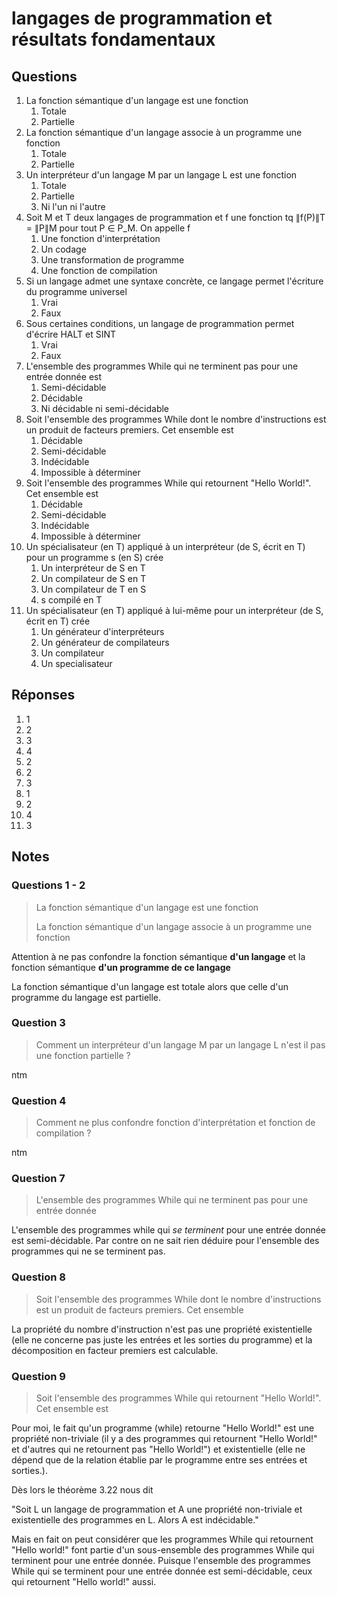 # langages de programmation et résultats fondamentaux

## Questions

1. La fonction sémantique d'un langage est une fonction
   1. Totale
   2. Partielle
2. La fonction sémantique d'un langage associe à un programme une fonction
   1. Totale
   2. Partielle
3. Un interpréteur d'un langage M par un langage L est une fonction
   1. Totale
   2. Partielle
   3. Ni l'un ni l'autre
4. Soit M et T deux langages de programmation et f une fonction tq ∥f(P)∥T = ∥P∥M pour tout P ∈ P_M. On appelle f
   1. Une fonction d'interprétation
   2. Un codage
   3. Une transformation de programme
   4. Une fonction de compilation
5. Si un langage admet une syntaxe concrète, ce langage permet l'écriture du programme universel
   1. Vrai
   2. Faux
6. Sous certaines conditions, un langage de programmation permet d'écrire HALT et SINT
   1. Vrai
   2. Faux
7. L'ensemble des programmes While qui ne terminent pas pour une entrée donnée est
   1. Semi-décidable
   2. Décidable
   3. Ni décidable ni semi-décidable
8. Soit l'ensemble des programmes While dont le nombre d'instructions est un produit de facteurs premiers. Cet ensemble est
   1. Décidable
   2. Semi-décidable
   3. Indécidable
   4. Impossible à déterminer
9. Soit l'ensemble des programmes While qui retournent "Hello World!". Cet ensemble est
   1. Décidable
   2. Semi-décidable
   3. Indécidable
   4. Impossible à déterminer
10. Un spécialisateur (en T) appliqué à un interpréteur (de S, écrit en T) pour un programme s (en S) crée
    1. Un interpréteur de S en T
    2. Un compilateur de S en T
    3. Un compilateur de T en S
    4. s compilé en T
11. Un spécialisateur (en T) appliqué à lui-même pour un interpréteur (de S, écrit en T) crée
    1. Un générateur d'interpréteurs
    2. Un générateur de compilateurs
    3. Un compilateur
    4. Un specialisateur

## Réponses

1. 1
2. 2
3. 3
4. 4
5. 2
6. 2
7. 3
8. 1
9. 2
10. 4
11. 3

## Notes

### Questions 1 - 2

> La fonction sémantique d'un langage est une fonction
>
> La fonction sémantique d'un langage associe à un programme une fonction

Attention à ne pas confondre la fonction sémantique **d'un langage** et la fonction sémantique **d'un programme de ce langage**

La fonction sémantique d'un langage est totale alors que celle d'un programme du langage est partielle.

### Question 3

> Comment un interpréteur d'un langage M par un langage L n'est il pas une fonction partielle ?

ntm

### Question 4

> Comment ne plus confondre fonction d'interprétation et fonction de compilation ?

ntm

### Question 7

> L'ensemble des programmes While qui ne terminent pas pour une entrée donnée

L'ensemble des programmes while qui _se terminent_ pour une entrée donnée est semi-décidable.
Par contre on ne sait rien déduire pour l'ensemble des programmes qui ne se terminent pas.

### Question 8

> Soit l'ensemble des programmes While dont le nombre d'instructions est un produit de facteurs premiers. Cet ensemble

La propriété du nombre d'instruction n'est pas une propriété existentielle (elle ne concerne pas juste les entrées et les sorties du programme) et la décomposition en facteur premiers est calculable.

### Question 9

> Soit l'ensemble des programmes While qui retournent "Hello World!". Cet ensemble est

Pour moi, le fait qu'un programme (while) retourne "Hello World!" est une propriété non-triviale (il y a des programmes qui retournent "Hello World!" et d'autres qui ne retournent pas "Hello World!") et existentielle (elle ne dépend que de la relation établie par le programme entre ses entrées et sorties.).

Dès lors le théorème 3.22 nous dit

"Soit L un langage de programmation et A une propriété non-triviale et existentielle des programmes en L. Alors A est indécidable."

Mais en fait on peut considérer que les programmes While qui retournent "Hello world!" font partie d'un sous-ensemble des programmes While qui terminent pour une entrée donnée. Puisque l'ensemble des programmes While qui se terminent pour une entrée donnée est semi-décidable, ceux qui retournent "Hello world!" aussi.
